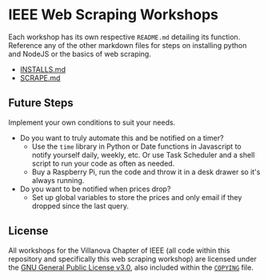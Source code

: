 # IEEE Web Scraping Workshops

Each workshop has its own respective `README.md` detailing its function.
Reference any of the other markdown files for steps on installing python and
NodeJS or the basics of web scraping.

- [INSTALLS.md](./INSTALLS.md)
- [SCRAPE.md](./SCRAPE.md)

## Future Steps

Implement your own conditions to suit your needs.

- Do you want to truly automate this and be notified on a timer?
  - Use the `time` library in Python or Date functions in Javascript to
    notify yourself daily, weekly, etc. Or use Task Scheduler and a shell script
    to run your code as often as needed.
  - Buy a Raspberry Pi, run the code and throw it in a desk drawer so it's
    always running.
- Do you want to be notified when prices drop?
  - Set up global variables to store the prices and only email if they dropped
    since the last query.

## License

All workshops for the Villanova Chapter of IEEE (all code within this
repository and specifically this web scraping workshop) are licensed under the
[GNU General Public License v3.0](https://www.gnu.org/licenses/lgpl-3.0.en.html), also included within the [`COPYING`](https://github.com/davisgriffin/IEEE_Workshops/blob/main/COPYING) file.
